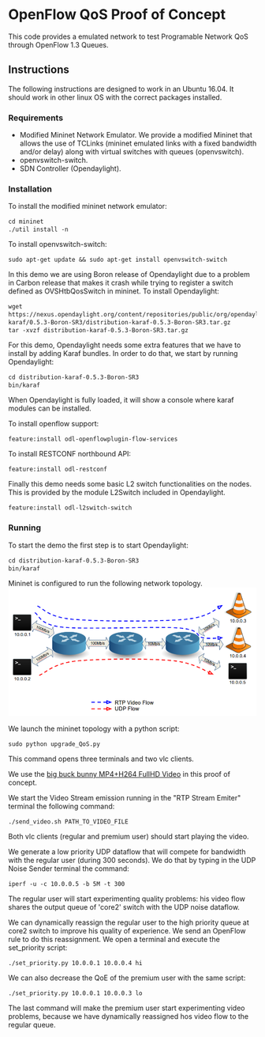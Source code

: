 # OpenFlow QoS Proof of Concept

This code provides a emulated network to test Programable Network QoS through OpenFlow 1.3 Queues.

## Instructions

The following instructions are designed to work in an Ubuntu 16.04. It should work in other linux OS with the correct packages installed.

### Requirements

- Modified Mininet Network Emulator. We provide a modified Mininet that allows the use of TCLinks (mininet emulated links with a fixed bandwidth and/or delay) along with virtual switches with queues (openvswitch).
- openvswitch-switch.
- SDN Controller (Opendaylight).

### Installation

To install the modified mininet network emulator:

```
cd mininet
./util install -n
``` 

To install openvswitch-switch:

```
sudo apt-get update && sudo apt-get install openvswitch-switch
```

In this demo we are using Boron release of Opendaylight due to a problem in Carbon release that makes it crash while trying to register a switch defined as OVSHtbQosSwitch in mininet.
To install Opendaylight:

```
wget https://nexus.opendaylight.org/content/repositories/public/org/opendaylight/integration/distribution-karaf/0.5.3-Boron-SR3/distribution-karaf-0.5.3-Boron-SR3.tar.gz
tar -xvzf distribution-karaf-0.5.3-Boron-SR3.tar.gz
```

For this demo, Opendaylight needs some extra features that we have to install by adding Karaf bundles. In order to do that, we start by running Opendaylight: 

```
cd distribution-karaf-0.5.3-Boron-SR3
bin/karaf
```

When Opendaylight is fully loaded, it will show a console where karaf modules can be installed.

To install openflow support:

```
feature:install odl-openflowplugin-flow-services
```

To install RESTCONF northbound API:

```
feature:install odl-restconf
```

Finally this demo needs some basic L2 switch functionalities on the nodes. This is provided by the module L2Switch included in Opendaylight.

```
feature:install odl-l2switch-switch
```

### Running
To start the demo the first step is to start Opendaylight:

```
cd distribution-karaf-0.5.3-Boron-SR3
bin/karaf
```

Mininet is configured to run the following network topology.
![Network Topology](network_topology.png)

We launch the mininet topology with a python script:

```
sudo python upgrade_QoS.py 
```

This command opens three terminals and two vlc clients.


We use the [big buck bunny MP4+H264 FullHD Video](http://distribution.bbb3d.renderfarming.net/video/mp4/bbb_sunflower_1080p_30fps_normal.mp4) in this proof of concept. 

We start the Video Stream emission running in the "RTP Stream Emiter" terminal the following command:

```
./send_video.sh PATH_TO_VIDEO_FILE
```

Both vlc clients (regular and premium user) should start playing the video.

We generate a low priority UDP dataflow that will compete for bandwidth with the regular user (during 300 seconds). We do that by typing in the UDP Noise Sender terminal the command:
 

```
iperf -u -c 10.0.0.5 -b 5M -t 300
```

The regular user will start experimenting quality problems: his video flow shares the output queue of 'core2' switch with the UDP noise dataflow.

We can dynamically reassign the regular user to the high priority queue at core2 switch to improve his quality of experience. We send an OpenFlow rule to do this reassignment.
We open a terminal and execute the set_priority script:


```
./set_priority.py 10.0.0.1 10.0.0.4 hi
```

We can also decrease the QoE of the premium user with the same script:


```
./set_priority.py 10.0.0.1 10.0.0.3 lo
```

The last command will make the premium user start experimenting video problems, because we have dynamically reassigned hos video flow to the regular queue.


